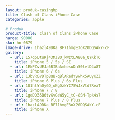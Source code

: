 ```yaml
---
layout: produk-casinghp
title: Clash of Clans iPhone Case
categories: apple

# Produk
product-title: Clash of Clans iPhone Case
harga: 90000
sku: hn-0879
image-drive: 1hazl49DKa_BF71hmgE3oX20DQSAkY-cF
gallery:
  - url: 157qpUtuRj43MJBO_kWztLAB0a_QYKkT6
    title: iPhone 5 / 5s / SE
  - url: 1EkPZvUEJa6BIBaAmhesuDn50lvlD4w8T
    title: iPhone 6 / 6s
  - url: 1JbvRGVDTpBQB-qBlARedYywhx5AUyKZZ
    title: iPhone 6 Plus / 6s Plus
  - url: 1U1hlYnDyGQ_oKgDzkYC7SWJxVtd7ReaT
    title: iPhone 7 / 8
  - url: 1geDQ35B6tvXvGeW5yC_tC-8SM-Tpk4s7
    title: iPhone 7 Plus / 8 Plus
  - url: 1hazl49DKa_BF71hmgE3oX20DQSAkY-cF
    title: iPhone X
---
```

